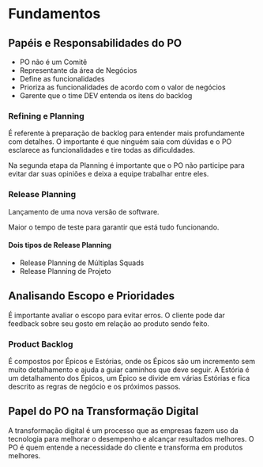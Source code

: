# Fundamentos

## Papéis e Responsabilidades do PO

- PO não é um Comitê
- Representante da área de Negócios
- Define as funcionalidades
- Prioriza as funcionalidades de acordo com o valor de negócios 
- Garente que o time DEV entenda os itens do backlog

### Refining e Planning

É referente à preparação de backlog para entender mais profundamente com detalhes. O importante é que ninguém saia com dúvidas e o PO esclarece as funcionalidades e tire todas as dificuldades.

Na segunda etapa da Planning é importante que o PO não participe para evitar dar suas opiniões e deixa a equipe trabalhar entre eles.

### Release Planning

Lançamento de uma nova versão de software.

Maior o tempo de teste para garantir que está tudo funcionando.

#### Dois tipos de Release Planning

- Release Planning de Múltiplas Squads
- Release Planning de Projeto

## Analisando Escopo e Prioridades

É importante avaliar o escopo para evitar erros. O cliente pode dar feedback sobre seu gosto em relação ao produto sendo feito.

### Product Backlog

É compostos por Épicos e Estórias, onde os Épicos são um incremento sem muito detalhamento e ajuda a guiar caminhos que deve seguir. A Estória é um detalhamento dos Épicos, um Épico se divide em várias Estórias e fica descrito as regras de negócio e os próximos passos.

## Papel do PO na Transformação Digital

A transformação digital é um processo que as empresas fazem uso da tecnologia para melhorar o desempenho e alcançar resultados melhores. O PO é quem entende a necessidade do cliente e transforma em produtos melhores.

